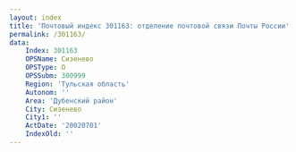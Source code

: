 ```yaml
---
layout: index
title: 'Почтовый индекс 301163: отделение почтовой связи Почты России'
permalink: /301163/
data:
    Index: 301163
    OPSName: Сизенево
    OPSType: О
    OPSSubm: 300999
    Region: 'Тульская область'
    Autonom: ''
    Area: 'Дубенский район'
    City: Сизенево
    City1: ''
    ActDate: '20020701'
    IndexOld: ''
---
```

